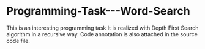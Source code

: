 # Programming-Task---Word-Search
This is an interesting programming task
It is realized with Depth First Search algorithm in a recursive way.
Code annotation is also attached in the source code file.
